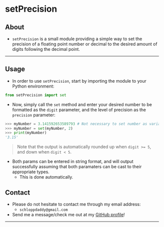 # setPrecision

## About

- `setPrecision` is a small module providing a simple way to set the precision of a floating point number or decimal to the desired amount of digits following the decimal point.

---

## Usage

- In order to use `setPrecision`, start by importing the module to your Python environment:

```python
from setPrecision import set
```

- Now, simply call the `set` method and enter your desired number to be formatted as the `digit` parameter, and the level of precision as the `precision` parameter:

```python
>>> myNumber = 3.141592653589793 # Not necessary to set number as variable.
>>> myNumber = set(myNumber, 2)
>>> print(myNumber)
'3.15'
```

> Note that the output is automatically rounded up when `digit >= 5`, and down when `digit < 5`.

- Both params can be entered in string format, and will output successfully assuming that both paramaters can be cast to their appropriate types.
  - This is done automatically.

## Contact

- Please do not hesitate to contact me through my email address:
  - `schloppdaddy@gmail.com`
- Send me a message/check me out at my [GitHub profile](https://github.com/schlopp96)!

---
